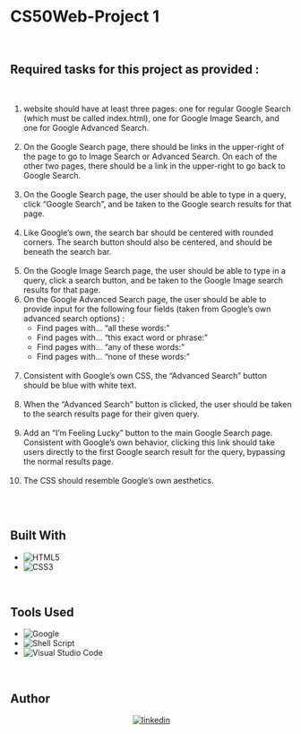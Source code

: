 # CS50Web-Project 1
<br>

## Required tasks for this project as provided : 
<br>

<ol>
 <li>website should have at least three pages: one for regular Google Search (which must be called index.html), one for Google Image Search, and one for Google Advanced Search.</li><br>
 <li>On the Google Search page, there should be links in the upper-right of the page to go to Image Search or Advanced Search. On each of the other two pages, there should be a link in the upper-right to go back to Google Search.</li><br>
 <li>On the Google Search page, the user should be able to type in a query, click “Google Search”, and be taken to the Google search results for that page.</li><br>
 <li>Like Google’s own, the search bar should be centered with rounded corners. The search button should also be centered, and should be beneath the search bar.</li><br>
 <li>On the Google Image Search page, the user should be able to type in a query, click a search button, and be taken to the Google Image search results for that page.</li>
  <li>On the Google Advanced Search page, the user should be able to provide input for the following four fields (taken from Google’s own advanced search options) :<br>
   <ul>
    <li>Find pages with… “all these words:”
</li>
    <li>Find pages with… “this exact word or phrase:”
</li>
    <li>Find pages with… “any of these words:”
</li>
    <li>Find pages with… “none of these words:”
</li>
   </ul>
</li><br>

<li>Consistent with Google’s own CSS, the “Advanced Search” button should be blue with white text.
</li><br>
 <li>When the “Advanced Search” button is clicked, the user should be taken to the search results page for their given query.
</li><br>
 <li>
  Add an “I’m Feeling Lucky” button to the main Google Search page. Consistent with Google’s own behavior, clicking this link should take users directly to the first Google search result for the query, bypassing the normal results page.
 </li><br>
 <li>The CSS should resemble Google’s own aesthetics.
</li><br>
</ol>
<br>

## Built With

- ![HTML5](https://img.shields.io/badge/html5-%23E34F26.svg?style=for-the-badge&logo=html5&logoColor=white)   
- ![CSS3](https://img.shields.io/badge/css3-%231572B6.svg?style=for-the-badge&logo=css3&logoColor=white)

<br>

## Tools Used

- ![Google](https://img.shields.io/badge/google-4285F4?style=for-the-badge&logo=google&logoColor=white)   
- ![Shell Script](https://img.shields.io/badge/Terminal-%23121011.svg?style=for-the-badge&logo=gnu-bash&logoColor=white)  
- ![Visual Studio Code](https://img.shields.io/badge/Visual%20Studio%20Code-0078d7.svg?style=for-the-badge&logo=visual-studio-code&logoColor=white) 
<br>

<!-- CONTACT -->
## Author

<div align="center">

<a href="https://www.linkedin.com/in/hakim-latroch/" target="_blank">
<img src="https://img.shields.io/badge/linkedin:  Hakim Latroch-%2300acee.svg?color=405DE6&style=for-the-badge&logo=linkedin&logoColor=white" alt=linkedin style="margin-bottom: 5px;"/>
</a>

</div>